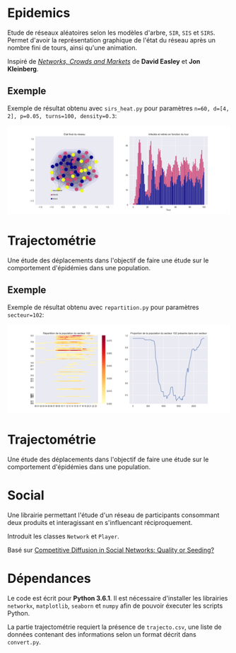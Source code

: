 # Epidemics

Etude de réseaux aléatoires selon les modèles d'arbre, `SIR`, `SIS` et `SIRS`. Permet d'avoir la représentation graphique de l'état du réseau après un nombre fini de tours, ainsi qu'une animation.

Inspiré de [*Networks, Crowds and Markets*](https://www.cs.cornell.edu/home/kleinber/networks-book/) de **David Easley** et **Jon Kleinberg**.

## Exemple

Exemple de résultat obtenu avec `sirs_heat.py` pour paramètres `n=60, d=[4, 2], p=0.05, turns=100, density=0.3`:

![exemple](epidemics/example_SIR.png?raw=true)

# Trajectométrie

Une étude des déplacements dans l'objectif de faire une étude sur le comportement d'épidémies dans une population.

## Exemple

Exemple de résultat obtenu avec `repartition.py` pour paramètres `secteur=102`:

![exemple](trajectometry/example_traj.png?raw=true)

# Trajectométrie

Une étude des déplacements dans l'objectif de faire une étude sur le comportement d'épidémies dans une population.

# Social

Une librairie permettant l'étude d'un réseau de participants consommant deux produits et interagissant en s'influencant réciproquement.

Introduit les classes `Network` et `Player`.

Basé sur [Competitive Diffusion in Social Networks: Quality or Seeding?](https://arxiv.org/pdf/1503.01220.pdf)

# Dépendances

Le code est écrit pour **Python 3.6.1**. Il est nécessaire d'installer les librairies `networkx`, `matplotlib`, `seaborn` et `numpy` afin de pouvoir éxecuter les scripts Python.

La partie trajectométrie requiert la présence de `trajecto.csv`, une liste de données contenant des informations selon un format décrit dans `convert.py`.